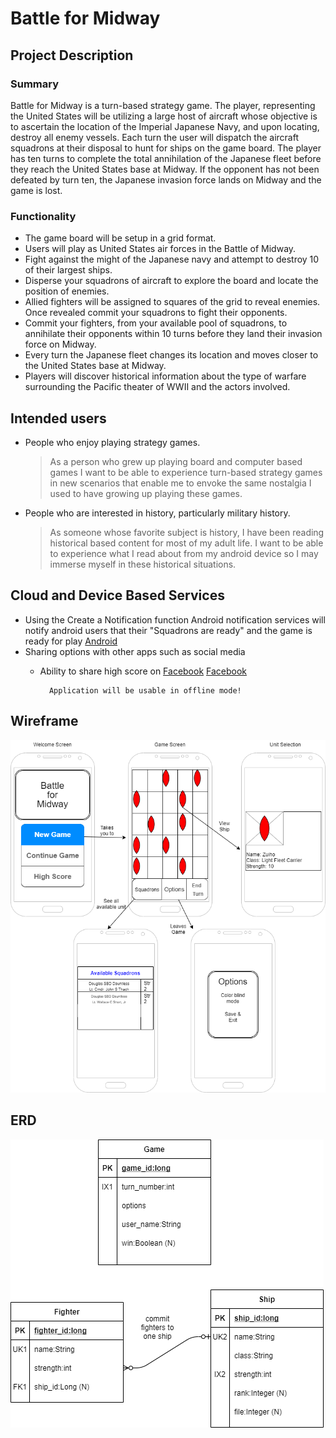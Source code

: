 # Battle for Midway

## Project Description

### Summary

Battle for Midway is a turn-based strategy game. The player, representing the United States will be utilizing a large host of aircraft whose objective is to ascertain the location of the Imperial Japanese Navy, and upon locating, destroy all enemy vessels. Each turn the user will dispatch the aircraft squadrons at their disposal to hunt for ships on the game board. The player has ten turns to complete the total annihilation of the Japanese fleet before they reach the United States base at Midway. If the opponent has not been defeated by turn ten, the Japanese invasion force lands on Midway and the game is lost.


### Functionality

* The game board will be setup in a grid format.
* Users will play as United States air forces in the Battle of Midway.
* Fight against the might of the Japanese navy and attempt to destroy 10 of their largest ships.
* Disperse your squadrons of aircraft to explore the board and locate the position of enemies.
* Allied fighters will be assigned to squares of the grid to reveal enemies. Once revealed commit your squadrons to fight their opponents.
* Commit your fighters, from your available pool of squadrons, to annihilate their opponents within 10 turns before they land their invasion force on Midway.
* Every turn the Japanese fleet changes its location and moves closer to the United States base at Midway.
* Players will discover historical information about the type of warfare surrounding the Pacific theater of WWII and the actors involved.

## Intended users

* People who enjoy playing strategy games.

	> As a person who grew up playing board and computer based games I want to be able to experience turn-based strategy games in new scenarios that enable me to envoke the same nostalgia I used to have growing up playing these games.

* People who are interested in history, particularly military history.

	> As someone whose favorite subject is history, I have been reading historical based content for most of my adult life. I want to be able to experience what I read about from my android device so I may immerse myself in these historical situations.

    
## Cloud and Device Based Services

* Using the Create a Notification function Android notification services will notify android users that their "Squadrons are ready" and the game is ready for play
[Android](https://developer.android.com/training/notify-user/build-notification#java)
* Sharing options with other apps such as social media
	* Ability to share high score on
	[Facebook](https://developers.facebook.com/products/sharing-facebook)
		[Facebook](https://developers.facebook.com/docs/games/)

			Application will be usable in offline mode!


## Wireframe

[![Midway](img/proposalPng.png)](pdf/proposalPng.pdf)

## ERD

[![ERD](img/erd.png)](pdf/erd.pdf)
